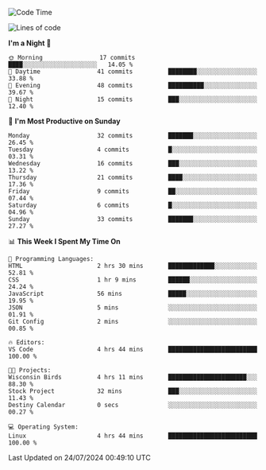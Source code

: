 <!--START_SECTION:waka-->
![Code Time](http://img.shields.io/badge/Code%20Time-202%20hrs%2047%20mins-blue)

![Lines of code](https://img.shields.io/badge/From%20Hello%20World%20I%27ve%20Written-15.3%20thousand%20lines%20of%20code-blue)

**I'm a Night 🦉** 

```text
🌞 Morning                17 commits          ████░░░░░░░░░░░░░░░░░░░░░   14.05 % 
🌆 Daytime                41 commits          ████████░░░░░░░░░░░░░░░░░   33.88 % 
🌃 Evening                48 commits          ██████████░░░░░░░░░░░░░░░   39.67 % 
🌙 Night                  15 commits          ███░░░░░░░░░░░░░░░░░░░░░░   12.40 % 
```
📅 **I'm Most Productive on Sunday** 

```text
Monday                   32 commits          ███████░░░░░░░░░░░░░░░░░░   26.45 % 
Tuesday                  4 commits           █░░░░░░░░░░░░░░░░░░░░░░░░   03.31 % 
Wednesday                16 commits          ███░░░░░░░░░░░░░░░░░░░░░░   13.22 % 
Thursday                 21 commits          ████░░░░░░░░░░░░░░░░░░░░░   17.36 % 
Friday                   9 commits           ██░░░░░░░░░░░░░░░░░░░░░░░   07.44 % 
Saturday                 6 commits           █░░░░░░░░░░░░░░░░░░░░░░░░   04.96 % 
Sunday                   33 commits          ███████░░░░░░░░░░░░░░░░░░   27.27 % 
```


📊 **This Week I Spent My Time On** 

```text
💬 Programming Languages: 
HTML                     2 hrs 30 mins       █████████████░░░░░░░░░░░░   52.81 % 
CSS                      1 hr 9 mins         ██████░░░░░░░░░░░░░░░░░░░   24.24 % 
JavaScript               56 mins             █████░░░░░░░░░░░░░░░░░░░░   19.95 % 
JSON                     5 mins              ░░░░░░░░░░░░░░░░░░░░░░░░░   01.91 % 
Git Config               2 mins              ░░░░░░░░░░░░░░░░░░░░░░░░░   00.85 % 

🔥 Editors: 
VS Code                  4 hrs 44 mins       █████████████████████████   100.00 % 

🐱‍💻 Projects: 
Wisconsin Birds          4 hrs 11 mins       ██████████████████████░░░   88.30 % 
Stock Project            32 mins             ███░░░░░░░░░░░░░░░░░░░░░░   11.43 % 
Destiny Calendar         0 secs              ░░░░░░░░░░░░░░░░░░░░░░░░░   00.27 % 

💻 Operating System: 
Linux                    4 hrs 44 mins       █████████████████████████   100.00 % 
```


 Last Updated on 24/07/2024 00:49:10 UTC
<!--END_SECTION:waka-->
